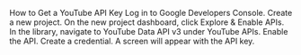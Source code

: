 How to Get a YouTube API Key
Log in to Google Developers Console.
Create a new project.
On the new project dashboard, click Explore & Enable APIs.
In the library, navigate to YouTube Data API v3 under YouTube APIs.
Enable the API.
Create a credential.
A screen will appear with the API key.
